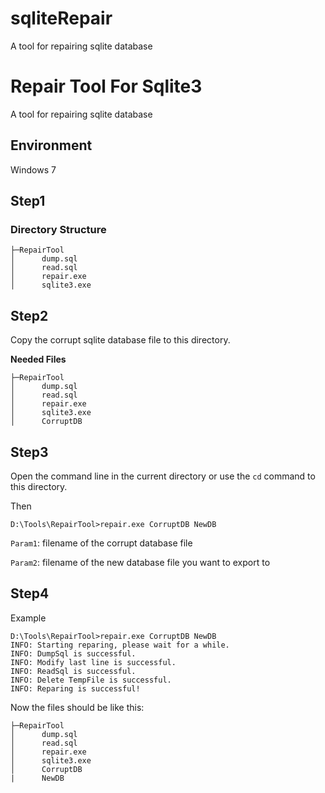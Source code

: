 # sqliteRepair
A tool for repairing sqlite database

# Repair Tool For Sqlite3
A tool for repairing sqlite database
## Environment
Windows 7

## Step1
### Directory Structure
```
├─RepairTool
│      dump.sql
│      read.sql
│      repair.exe
│      sqlite3.exe
```

## Step2
Copy the corrupt sqlite database file to this directory.

**Needed Files**
```
├─RepairTool
│      dump.sql
│      read.sql
│      repair.exe
│      sqlite3.exe
│      CorruptDB
```

## Step3
Open the command line in the current directory or use the `cd` command to this directory.

Then
```
D:\Tools\RepairTool>repair.exe CorruptDB NewDB
```
`Param1`: filename of the corrupt database file

`Param2`: filename of the new database file you want to export to

## Step4
Example
```
D:\Tools\RepairTool>repair.exe CorruptDB NewDB
INFO: Starting reparing, please wait for a while.
INFO: DumpSql is successful.
INFO: Modify last line is successful.
INFO: ReadSql is successful.
INFO: Delete TempFile is successful.
INFO: Reparing is successful!
```

Now the files should be like this:
```
├─RepairTool
│      dump.sql
│      read.sql
│      repair.exe
│      sqlite3.exe
│      CorruptDB
|      NewDB
```